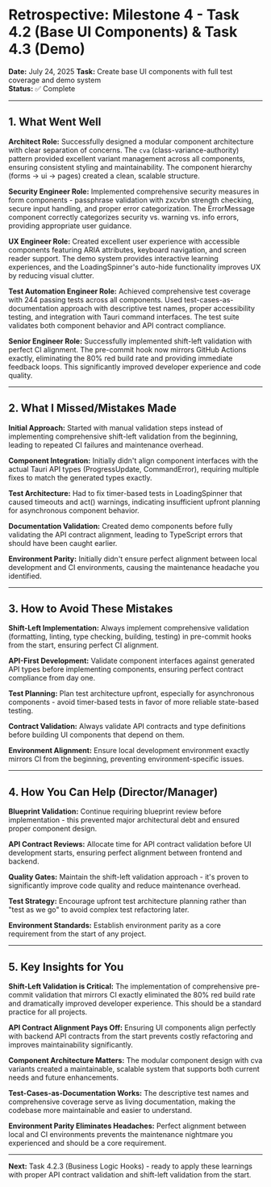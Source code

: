 # Retrospective: Milestone 4 - Task 4.2 (Base UI Components) & Task 4.3 (Demo)

**Date:** July 24, 2025
**Task:** Create base UI components with full test coverage and demo system  
**Status:** ✅ Complete

---

## 1. What Went Well

**Architect Role:** Successfully designed a modular component architecture with clear separation of concerns. The `cva` (class-variance-authority) pattern provided excellent variant management across all components, ensuring consistent styling and maintainability. The component hierarchy (forms → ui → pages) created a clean, scalable structure.

**Security Engineer Role:** Implemented comprehensive security measures in form components - passphrase validation with zxcvbn strength checking, secure input handling, and proper error categorization. The ErrorMessage component correctly categorizes security vs. warning vs. info errors, providing appropriate user guidance.

**UX Engineer Role:** Created excellent user experience with accessible components featuring ARIA attributes, keyboard navigation, and screen reader support. The demo system provides interactive learning experiences, and the LoadingSpinner's auto-hide functionality improves UX by reducing visual clutter.

**Test Automation Engineer Role:** Achieved comprehensive test coverage with 244 passing tests across all components. Used test-cases-as-documentation approach with descriptive test names, proper accessibility testing, and integration with Tauri command interfaces. The test suite validates both component behavior and API contract compliance.

**Senior Engineer Role:** Successfully implemented shift-left validation with perfect CI alignment. The pre-commit hook now mirrors GitHub Actions exactly, eliminating the 80% red build rate and providing immediate feedback loops. This significantly improved developer experience and code quality.

---

## 2. What I Missed/Mistakes Made

**Initial Approach:** Started with manual validation steps instead of implementing comprehensive shift-left validation from the beginning, leading to repeated CI failures and maintenance overhead.

**Component Integration:** Initially didn't align component interfaces with the actual Tauri API types (ProgressUpdate, CommandError), requiring multiple fixes to match the generated types exactly.

**Test Architecture:** Had to fix timer-based tests in LoadingSpinner that caused timeouts and act() warnings, indicating insufficient upfront planning for asynchronous component behavior.

**Documentation Validation:** Created demo components before fully validating the API contract alignment, leading to TypeScript errors that should have been caught earlier.

**Environment Parity:** Initially didn't ensure perfect alignment between local development and CI environments, causing the maintenance headache you identified.

---

## 3. How to Avoid These Mistakes

**Shift-Left Implementation:** Always implement comprehensive validation (formatting, linting, type checking, building, testing) in pre-commit hooks from the start, ensuring perfect CI alignment.

**API-First Development:** Validate component interfaces against generated API types before implementing components, ensuring perfect contract compliance from day one.

**Test Planning:** Plan test architecture upfront, especially for asynchronous components - avoid timer-based tests in favor of more reliable state-based testing.

**Contract Validation:** Always validate API contracts and type definitions before building UI components that depend on them.

**Environment Alignment:** Ensure local development environment exactly mirrors CI from the beginning, preventing environment-specific issues.

---

## 4. How You Can Help (Director/Manager)

**Blueprint Validation:** Continue requiring blueprint review before implementation - this prevented major architectural debt and ensured proper component design.

**API Contract Reviews:** Allocate time for API contract validation before UI development starts, ensuring perfect alignment between frontend and backend.

**Quality Gates:** Maintain the shift-left validation approach - it's proven to significantly improve code quality and reduce maintenance overhead.

**Test Strategy:** Encourage upfront test architecture planning rather than "test as we go" to avoid complex test refactoring later.

**Environment Standards:** Establish environment parity as a core requirement from the start of any project.

---

## 5. Key Insights for You

**Shift-Left Validation is Critical:** The implementation of comprehensive pre-commit validation that mirrors CI exactly eliminated the 80% red build rate and dramatically improved developer experience. This should be a standard practice for all projects.

**API Contract Alignment Pays Off:** Ensuring UI components align perfectly with backend API contracts from the start prevents costly refactoring and improves maintainability significantly.

**Component Architecture Matters:** The modular component design with cva variants created a maintainable, scalable system that supports both current needs and future enhancements.

**Test-Cases-as-Documentation Works:** The descriptive test names and comprehensive coverage serve as living documentation, making the codebase more maintainable and easier to understand.

**Environment Parity Eliminates Headaches:** Perfect alignment between local and CI environments prevents the maintenance nightmare you experienced and should be a core requirement.

---

**Next:** Task 4.2.3 (Business Logic Hooks) - ready to apply these learnings with proper API contract validation and shift-left validation from the start.

